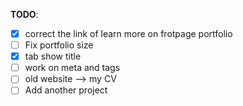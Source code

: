 **TODO**:
- [x] correct the link of learn more on frotpage portfolio
- [ ] Fix portfolio size
- [x] tab show title
- [ ] work on meta and tags
- [ ] old website --> my CV
- [ ] Add another project